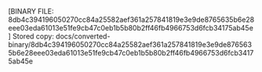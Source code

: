 [BINARY FILE: 8db4c394196050270cc84a25582aef361a257841819e3e9de8765635b6e28eee03eda61013e51fe9cb47c0eb1b5b80b2ff46fb4966753d6fcb34175ab45e]
Stored copy: docs/converted-binary/8db4c394196050270cc84a25582aef361a257841819e3e9de8765635b6e28eee03eda61013e51fe9cb47c0eb1b5b80b2ff46fb4966753d6fcb34175ab45e
